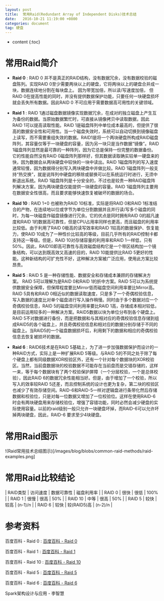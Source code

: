 ```yaml
---
layout: post
title:  常用Raid(Redundant Array of Independent Disks)技术总结
date:   2016-10-21 11:19:00 +0800
categories: document
tag: 硬盘
---
```


* content
{:toc}

常用Raid简介
====================================

+ <strong>Raid 0</strong> : RAID 0 并不是真正的RAID结构，没有数据冗余，没有数据校验的磁盘陈列。实现RAID 0至少需要两块以上的硬盘，它将两块以上的硬盘合并成一块，数据连续地分割在每块盘上。 因为带宽加倍，所以读/写速度加倍， 但RAID 0在提高性能的同时，并没有提供数据保护功能，只要任何一块硬盘损坏就会丢失所有数据。因此RAID 0 不可应用于需要数据高可用性的关键领域。

+ <strong>Raid 1</strong> : RAID 1通过磁盘数据镜像实现数据冗余，在成对的独立磁盘上产生互 为备份的数据。当原始数据繁忙时，可直接从镜像拷贝中读取数据，因此RAID 1可以提高读取性能。RAID 1是磁盘阵列中单位成本最高的，但提供了很高的数据安全性和可用性。当一个磁盘失效时，系统可以自动切换到镜像磁盘上读写，而不需要重组失效的数据。RAID1是将一个两块硬盘所构成RAID磁盘阵列，其容量仅等于一块硬盘的容量，因为另一块只是当作数据“镜像”。RAID 1磁盘阵列显然是最可靠的一种阵列，因为它总是保持一份完整的数据备份。它的性能自然没有RAID 0磁盘阵列那样好，但其数据读取确实较单一硬盘来的快，因为数据会从两块硬盘中较快的一块中读出。RAID 1磁盘阵列的写入速度通常较慢，因为数据得分别写入两块硬盘中并做比较。RAID 1磁盘阵列一般支持“热交换”，就是说阵列中硬盘的移除或替换可以在系统运行时进行，无须中断退出系统。RAID 1磁盘阵列是十分安全的，不过也是较贵一种RAID磁盘阵列解决方案，因为两块硬盘仅能提供一块硬盘的容量。RAID 1磁盘阵列主要用在数据安全性很高，而且要求能够快速恢复被破坏的数据的场合。

+ <strong>Raid 10</strong> : RAID 1+0 也被称为RAID 10标准，实际是将RAID 0和RAID 1标准结合的产物，在连续地以位或字节为单位分割数据并且并行读/写多个磁盘的同时，为每一块磁盘作磁盘镜像进行冗余。它的优点是同时拥有RAID 0的超凡速度和RAID 1的数据高可靠性，但是CPU占用率同样也更高，而且磁盘的利用率比较低。由于利用了RAID 0极高的读写效率和RAID 1较高的数据保护、恢复能力，使RAID 10成为了一种性价比较高的等级，目前几乎所有的RAID控制卡都支持这一等级。但是，RAID 10对存储容量的利用率和RAID 1一样低，只有50%。因此，RAID10即高可靠性与高效磁盘结构它是一个带区结构加一个镜象结构，可以达到既高效又高速的目的，RAID 10能提供比RAID 5更好的性能。这种新结构的可扩充性不好，这种解决方案被广泛应用，使用此方案比较昂贵。

+ <strong>Raid 5</strong> : RAID 5 是一种存储性能、数据安全和存储成本兼顾的存储解决方案。 RAID 5可以理解为是RAID 0和RAID 1的折中方案。RAID 5可以为系统提供数据安全保障，但保障程度要比Mirror低而磁盘空间利用率要比Mirror高。RAID 5具有和RAID 0相近似的数据读取速度，只是多了一个奇偶校验信息，写入数据的速度比对单个磁盘进行写入操作稍慢。同时由于多个数据对应一个奇偶校验信息，RAID 5的磁盘空间利用率要比RAID 1高，存储成本相对较低，是目前运用较多的一种解决方案。RAID5数据以块为单位分布到各个硬盘上。RAID 5不对数据进行备份，而是把数据和与其相对应的奇偶校验信息存储到组成RAID5的各个磁盘上，并且奇偶校验信息和相对应的数据分别存储于不同的磁盘上。当RAID5的一个磁盘数据损坏后，利用剩下的数据和相应的奇偶校验信息去恢复被损坏的数据。

+ <strong>Raid 6</strong> : RAID6技术是在RAID 5基础上，为了进一步加强数据保护而设计的一种RAID方式，实际上是一种扩展RAID 5等级。与RAID 5的不同之处于除了每个硬盘上都有同级数据XOR校验区外，还有一个针对每个数据块的XOR校验区。当然，当前盘数据块的校验数据不可能存在当前盘而是交错存储的，这样一来，等于每个数据块有了两个校验保护屏障（一个分层校验，一个是总体校验），因此RAID 6的数据冗余性能相当好。但是，由于增加了一个校验，所以写入的效率较RAID 5还差，而且控制系统的设计也更为复杂，第二块的校验区也减少了有效存储空间。RAID-6和RAID-5一样对逻辑盘进行条带化然后存储数据和校验位，只是对每一位数据又增加了一位校验位。这样在使用RAID-6时会有两块硬盘用来存储校验位，增强了容错功能，同时必然会减少硬盘的实际使用容量。以前的raid级别一般只允许一块硬盘坏掉，而RAID-6可以允许坏掉两块硬盘，因此，RAID-6 要求至少4块硬盘。


常用Raid图示
====================================

!(Raid常用技术总结图示)[/images/blog/blobs/common-raid-methods/raid-examples.png]


常用Raid比较结论
====================================

 | RAID类型 | 访问速度 | 数据可靠性  | 磁盘利用率 |
 | RAID 0   | 很快     | 很低        | 100%       |
 | RAID 1   | 很慢     | 很高        | 50%        |
 | RAID 10  | 中等     | 很高        | 50%        |
 | RAID 5   | 较快     | 较高        | (n-1)/n    |
 | RAID 6   | 较快     | 较(RAID5)高 | (n-2)/n    |


参考资料
====================================

百度百科 - Raid 0 : [百度百科 - Raid 0](http://baike.baidu.com/link?url=s9cMeC2L1wlV6O7XqD2R59prk1GB_BG8tTfFlTTt4WNPH4-hvNRpe03ta6i4-JDollxxEFL3B91Wxm33VFtu6wzBN24yHrfbbTPafsv4U0i)

百度百科 - Raid 1 : [百度百科 - Raid 1](http://baike.baidu.com/link?url=wrTsDixVdsUcoZ-_c8pR7ZXjzRxWfAuFHCbyBR3BVpb3IgYHf0n4uZyBHGJlaUv635A1pThOJ4IjShjzELENs2pgXC0uOHz-dNhd6OIqP0S)

百度百科 - Raid 10 : [百度百科 - Raid 10](http://baike.baidu.com/link?url=31lRHmYyJBer_oH-nnRGtQDlV1Ck35FwtjGBjPz7frykMsdSHKGEX0HKI3fN45Xaou3xiOVdYw1VDJbqnhtL76mvATHJDrvZF5GE9IQAkGu)

百度百科 - Raid 5 : [百度百科 - Raid 5](http://baike.baidu.com/link?url=sb0o7NeS5HIOBtpkoheclDMWEm49lqtqV4PRUHVfTifne-M7XLSAoaB019tV3cmMV8P6KZ049p4L3YLVYnhKst67pEiSMfMecWYn1foexAS)

百度百科 - Raid 6 : [百度百科 - Raid 6](http://baike.baidu.com/link?url=TmLVb1k4neyOr9We1AVjvrY2qGnw-d2lqklEVi2IYbI72ZFiPGDfVF8VrmrQFcR6Giah1y1DVTshBd6j6mCAcKSibC3C8_Aa4VKPfWGMGjG)

Spark架构设计与应用 - 李智慧
